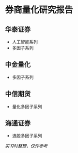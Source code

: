 # 券商量化研究报告
## 华泰证券 
* 人工智能系列
* 多因子系列
## 中金量化
* 多因子系列
## 中信期货
* 量化多因子系列
## 海通证券
* 选股多因子系列


*实习时整理，仅作参考*
